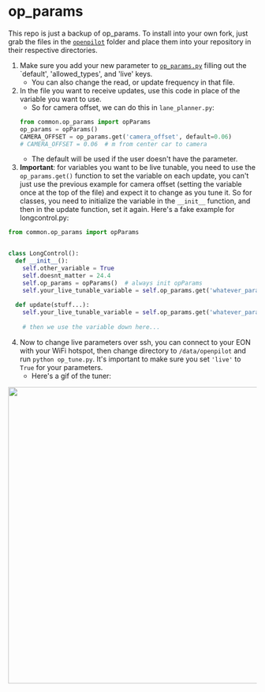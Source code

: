# op_params

This repo is just a backup of op_params. To install into your own fork, just grab the files in the [`openpilot`](/openpilot) folder and place them into your repository in their respective directories.

1. Make sure you add your new parameter to [`op_params.py`](/openpilot/common/op_params.py) filling out the `default', 'allowed_types', and 'live' keys.
   * You can also change the read, or update frequency in that file.
2. In the file you want to receive updates, use this code in place of the variable you want to use.
   * So for camera offset, we can do this in `lane_planner.py`:
   ```python
   from common.op_params import opParams
   op_params = opParams()
   CAMERA_OFFSET = op_params.get('camera_offset', default=0.06)
   # CAMERA_OFFSET = 0.06  # m from center car to camera
   ```
   * The default will be used if the user doesn't have the parameter.
3. **Important**: for variables you want to be live tunable, you need to use the `op_params.get()` function to set the variable on each update, you can't just use the previous example for camera offset (setting the variable once at the top of the file) and expect it to change as you tune it. So for classes, you need to initialize the variable in the `__init__` function, and then in the update function, set it again. Here's a fake example for longcontrol.py:
```python
from common.op_params import opParams


class LongControl():
  def __init__():
    self.other_variable = True
    self.doesnt_matter = 24.4
    self.op_params = opParams()  # always init opParams
    self.your_live_tunable_variable = self.op_params.get('whatever_param', default=0.5)  # initializes the variable
  
  def update(stuff...):
    self.your_live_tunable_variable = self.op_params.get('whatever_param', default=0.5)  # and this updates it as you tune. will not update live if you dont call .get in your update function
    
    # then we use the variable down here... 
```

4. Now to change live parameters over ssh, you can connect to your EON with your WiFi hotspot, then change directory to `/data/openpilot` and run `python op_tune.py`. It's important to make sure you set `'live'` to `True` for your parameters.
   * Here's a gif of the tuner:

<img src="gifs/op_tune.gif?raw=true" width="600">
